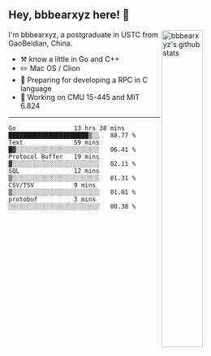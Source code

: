 ## Hey, bbbearxyz here! :wave:

<img align="right" alt="bbbearxyz's github stats" width="40%" src="https://github-readme-stats.vercel.app/api?username=bbbearxyz&show_icons=true">

I'm bbbearxyz, a postgraduate in USTC from GaoBeidian, China.

-   :hammer_and_pick:    know a little in Go and C++
-   :pencil2: Mac OS / Clion
-   :seedling: Preparing for developing a RPC in C language 
-   :thinking: Working on CMU 15-445 and MIT 6.824
---
<!--START_SECTION:waka-->

```text
Go                13 hrs 38 mins  ██████████████████████▒░░   88.77 %
Text              59 mins         █▓░░░░░░░░░░░░░░░░░░░░░░░   06.41 %
Protocol Buffer   19 mins         ▓░░░░░░░░░░░░░░░░░░░░░░░░   02.11 %
SQL               12 mins         ▒░░░░░░░░░░░░░░░░░░░░░░░░   01.31 %
CSV/TSV           9 mins          ▒░░░░░░░░░░░░░░░░░░░░░░░░   01.01 %
protobuf          3 mins          ░░░░░░░░░░░░░░░░░░░░░░░░░   00.38 %
```

<!--END_SECTION:waka-->
